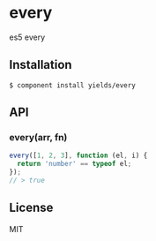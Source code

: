 
# every

  es5 every

## Installation

    $ component install yields/every

## API

### every(arr, fn)

```javascript
every([1, 2, 3], function (el, i) {
  return 'number' == typeof el;
});
// > true
```

## License

  MIT
